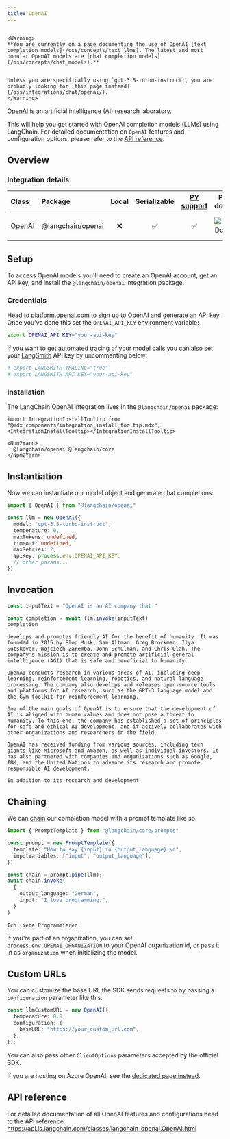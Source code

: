 ```yaml
---
title: OpenAI
---
```


```{=mdx}

<Warning>
**You are currently on a page documenting the use of OpenAI [text completion models](/oss/concepts/text_llms). The latest and most popular OpenAI models are [chat completion models](/oss/concepts/chat_models).**


Unless you are specifically using `gpt-3.5-turbo-instruct`, you are probably looking for [this page instead](/oss/integrations/chat/openai/).
</Warning>

```
[OpenAI](https://en.wikipedia.org/wiki/OpenAI) is an artificial intelligence (AI) research laboratory.

This will help you get started with OpenAI completion models (LLMs) using LangChain. For detailed documentation on `OpenAI` features and configuration options, please refer to the [API reference](https://api.js.langchain.com/classes/langchain_openai.OpenAI.html).

## Overview
### Integration details

| Class | Package | Local | Serializable | [PY support](https://python.langchain.com/docs/integrations/llms/openai) | Package downloads | Package latest |
| :--- | :--- | :---: | :---: |  :---: | :---: | :---: |
| [OpenAI](https://api.js.langchain.com/classes/langchain_openai.OpenAI.html) | [@langchain/openai](https://www.npmjs.com/package/@langchain/openai) | ❌ | ✅ | ✅ | ![NPM - Downloads](https://img.shields.io/npm/dm/@langchain/openai?style=flat-square&label=%20&) | ![NPM - Version](https://img.shields.io/npm/v/@langchain/openai?style=flat-square&label=%20&) |

## Setup

To access OpenAI models you'll need to create an OpenAI account, get an API key, and install the `@langchain/openai` integration package.

### Credentials

Head to [platform.openai.com](https://platform.openai.com/) to sign up to OpenAI and generate an API key. Once you've done this set the `OPENAI_API_KEY` environment variable:

```bash
export OPENAI_API_KEY="your-api-key"
```
If you want to get automated tracing of your model calls you can also set your [LangSmith](https://docs.smith.langchain.com/) API key by uncommenting below:

```bash
# export LANGSMITH_TRACING="true"
# export LANGSMITH_API_KEY="your-api-key"
```
### Installation

The LangChain OpenAI integration lives in the `@langchain/openai` package:

```{=mdx}
import IntegrationInstallTooltip from "@mdx_components/integration_install_tooltip.mdx";
<IntegrationInstallTooltip></IntegrationInstallTooltip>

<Npm2Yarn>
  @langchain/openai @langchain/core
</Npm2Yarn>

```
## Instantiation

Now we can instantiate our model object and generate chat completions:


```typescript
import { OpenAI } from "@langchain/openai"

const llm = new OpenAI({
  model: "gpt-3.5-turbo-instruct",
  temperature: 0,
  maxTokens: undefined,
  timeout: undefined,
  maxRetries: 2,
  apiKey: process.env.OPENAI_API_KEY,
  // other params...
})
```
## Invocation


```typescript
const inputText = "OpenAI is an AI company that "

const completion = await llm.invoke(inputText)
completion
```
```output
develops and promotes friendly AI for the benefit of humanity. It was founded in 2015 by Elon Musk, Sam Altman, Greg Brockman, Ilya Sutskever, Wojciech Zaremba, John Schulman, and Chris Olah. The company's mission is to create and promote artificial general intelligence (AGI) that is safe and beneficial to humanity.

OpenAI conducts research in various areas of AI, including deep learning, reinforcement learning, robotics, and natural language processing. The company also develops and releases open-source tools and platforms for AI research, such as the GPT-3 language model and the Gym toolkit for reinforcement learning.

One of the main goals of OpenAI is to ensure that the development of AI is aligned with human values and does not pose a threat to humanity. To this end, the company has established a set of principles for safe and ethical AI development, and it actively collaborates with other organizations and researchers in the field.

OpenAI has received funding from various sources, including tech giants like Microsoft and Amazon, as well as individual investors. It has also partnered with companies and organizations such as Google, IBM, and the United Nations to advance its research and promote responsible AI development.

In addition to its research and development
```
## Chaining

We can [chain](/oss/how-to/sequence/) our completion model with a prompt template like so:


```typescript
import { PromptTemplate } from "@langchain/core/prompts"

const prompt = new PromptTemplate({
  template: "How to say {input} in {output_language}:\n",
  inputVariables: ["input", "output_language"],
})

const chain = prompt.pipe(llm);
await chain.invoke(
  {
    output_language: "German",
    input: "I love programming.",
  }
)
```
```output
Ich liebe Programmieren.
```
If you're part of an organization, you can set `process.env.OPENAI_ORGANIZATION` to your OpenAI organization id, or pass it in as `organization` when
initializing the model.

## Custom URLs

You can customize the base URL the SDK sends requests to by passing a `configuration` parameter like this:


```typescript
const llmCustomURL = new OpenAI({
  temperature: 0.9,
  configuration: {
    baseURL: "https://your_custom_url.com",
  },
});
```

You can also pass other `ClientOptions` parameters accepted by the official SDK.

If you are hosting on Azure OpenAI, see the [dedicated page instead](/oss/integrations/llms/azure).


## API reference

For detailed documentation of all OpenAI features and configurations head to the API reference: https://api.js.langchain.com/classes/langchain_openai.OpenAI.html
